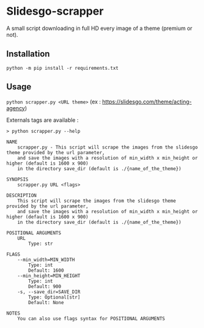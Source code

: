 # Slidesgo-scrapper
A small script downloading in full HD every image of a theme (premium or not).

## Installation
`python -m pip install -r requirements.txt`

## Usage
`python scrapper.py <URL theme>` (ex : https://slidesgo.com/theme/acting-agency) 

Externals tags are available : 
``` 
> python scrapper.py --help

NAME
    scrapper.py - This script will scrape the images from the slidesgo theme provided by the url parameter, 
    and save the images with a resolution of min_width x min_height or higher (default is 1600 x 900) 
    in the directory save_dir (default is ./{name_of_the_theme})

SYNOPSIS
    scrapper.py URL <flags>

DESCRIPTION
    This script will scrape the images from the slidesgo theme provided by the url parameter, 
    and save the images with a resolution of min_width x min_height or higher (default is 1600 x 900) 
    in the directory save_dir (default is ./{name_of_the_theme})

POSITIONAL ARGUMENTS
    URL
        Type: str

FLAGS
    --min_width=MIN_WIDTH
        Type: int
        Default: 1600
    --min_height=MIN_HEIGHT
        Type: int
        Default: 900
    -s, --save_dir=SAVE_DIR
        Type: Optional[str]
        Default: None

NOTES
    You can also use flags syntax for POSITIONAL ARGUMENTS 
``` 
